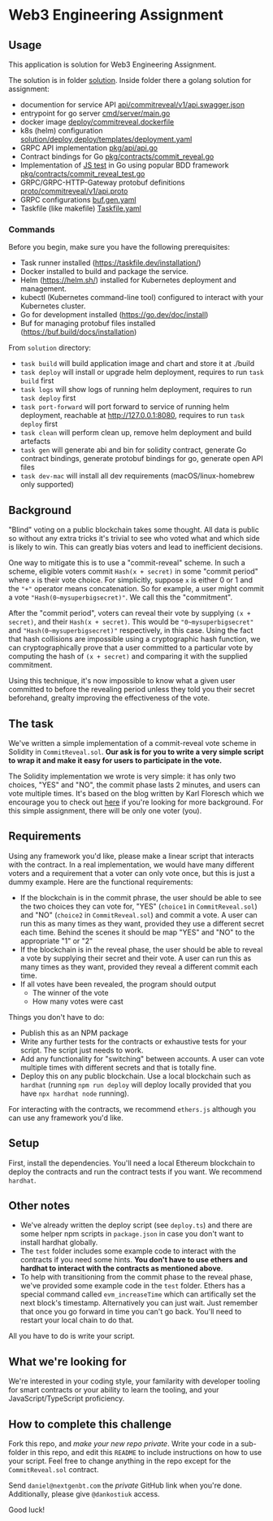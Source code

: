 # Web3 Engineering Assignment

## Usage

This application is solution for Web3 Engineering Assignment.

The solution is in folder [solution](./solution/). Inside folder there a golang solution for assignment:
- documention for service API [api/commitreveal/v1/api.swagger.json](./solution/api/commitreveal/v1/api.swagger.json)
- entrypoint for go server [cmd/server/main.go](./solution/cmd/server/main.go)
- docker image [deploy/commitreveal.dockerfile](./solution/deploy/commitreveal.dockerfile)
- k8s (helm) configuration [solution/deploy](./solution/deploy),[deploy/templates/deployment.yaml](./solution/deploy/templates/deployment.yaml)
- GRPC API implementation [pkg/api/api.go](./solution/pkg/api/api.go)
- Contract bindings for Go [pkg/contracts/commit_reveal.go](./solution/pkg/contracts/commit_reveal.go)
- Implementation of [JS test](./test/CommitReveal.test.ts) in Go using popular BDD framework [pkg/contracts/commit_reveal_test.go](./solution/pkg/contracts/commit_reveal_test.go)
- GRPC/GRPC-HTTP-Gateway protobuf definitions [proto/commitreveal/v1/api.proto](./solution/proto/commitreveal/v1/api.proto)
- GRPC configurations [buf.gen.yaml](./solution/buf.gen.yaml)
- Taskfile (like makefile) [Taskfile.yaml](./solution/Taskfile.yaml)

### Commands

Before you begin, make sure you have the following prerequisites:

- Task runner installed (https://taskfile.dev/installation/)
- Docker installed to build and package the service.
- Helm (https://helm.sh/) installed for Kubernetes deployment and management.
- kubectl (Kubernetes command-line tool) configured to interact with your Kubernetes cluster.
- Go for development installed (https://go.dev/doc/install)
- Buf for managing protobuf files installed (https://buf.build/docs/installation)

From `solution` directory:
+ `task build` will build application image and chart and store it at ./build
+ `task deploy` will install or upgrade helm deployment, requires to run `task build` first
+ `task logs` will show logs of running helm deployment, requires to run `task deploy` first
+ `task port-forward` will port forward to service of running helm deployment, reachable at http://127.0.0.1:8080, requires to run `task deploy` first
+ `task clean` will perform clean up, remove helm deployment and build artefacts
+ `task gen` will generate abi and bin for solidity contract, generate Go contract bindings, generate protobuf bindings for go, generate open API files
+ `task dev-mac` will install all dev requirements (macOS/linux-homebrew only supported)

## Background

"Blind" voting on a public blockchain takes some thought. All data is public so without any extra tricks it's trivial to see who voted what and which side is likely to win. This can greatly bias voters and lead to inefficient decisions.

One way to mitigate this is to use a "commit-reveal" scheme. In such a scheme, eligible voters commit `Hash(x + secret)` in some "commit period" where `x` is their vote choice. For simplicitly, suppose `x` is either 0 or 1 and the `"+"` operator means concatenation. So for example, a user might commit a vote `"Hash(0~mysuperbigsecret)"`. We call this the "commitment".

After the "commit period", voters can reveal their vote by supplying `(x + secret)`, and their `Hash(x + secret)`. This would be `"0~mysuperbigsecret"` and `"Hash(0~mysuperbigsecret)"` respectively, in this case. Using the fact that hash collisions are impossible using a cryptographic hash function, we can cryptographically prove that a user committed to a particular vote by computing the hash of `(x + secret)` and comparing it with the supplied commitment.

Using this technique, it's now impossible to know what a given user committed to before the revealing period unless they told you their secret beforehand, grealty improving the effectiveness of the vote.

## The task

We've written a simple implementation of a commit-reveal vote scheme in Solidity in `CommitReveal.sol`. **Our ask is for you to write a very simple script to wrap it and make it easy for users to participate in the vote.**

The Solidity implementation we wrote is very simple: it has only two choices, "YES" and "NO", the commit phase lasts 2 minutes, and users can vote multiple times. It's based on the blog written by Karl Floresch which we encourage you to check out [here](https://karl.tech/learning-solidity-part-2-voting/) if you're looking for more background. For this simple assignment, there will be only one voter (you).

## Requirements

Using any framework you'd like, please make a linear script that interacts with the contract. In a real implementation, we would have many different voters and a requirement that a voter can only vote once, but this is just a dummy example. Here are the functional requirements:

- If the blockchain is in the commit phrase, the user should be able to see the two choices they can vote for, "YES" (`choice1` in `CommitReveal.sol`) and "NO" (`choice2` in `CommitReveal.sol`) and commit a vote. A user can run this as many times as they want, provided they use a different secret each time. Behind the scenes it should be map "YES" and "NO" to the appropriate "1" or "2"
- If the blockchain is in the reveal phase, the user should be able to reveal a vote by supplying their secret and their vote. A user can run this as many times as they want, provided they reveal a different commit each time.
- If all votes have been revealed, the program should output
  - The winner of the vote
  - How many votes were cast

Things you don't have to do:

- Publish this as an NPM package
- Write any further tests for the contracts or exhaustive tests for your script. The script just needs to work.
- Add any functionality for "switching" between accounts. A user can vote multiple times with different secrets and that is totally fine.
- Deploy this on any public blockchain. Use a local blockchain such as `hardhat` (running `npm run deploy` will deploy locally provided that you have `npx hardhat node` running).

For interacting with the contracts, we recommend `ethers.js` although you can use any framework you'd like.

## Setup

First, install the dependencies. You'll need a local Ethereum blockchain to deploy the contracts and run the contract tests if you want. We recommend `hardhat`.

## Other notes

- We've already written the deploy script (see `deploy.ts`) and there are some helper npm scripts in `package.json` in case you don't want to install hardhat globally.
- The `test` folder includes some example code to interact with the contracts if you need some hints. **You don't have to use ethers and hardhat to interact with the contracts as mentioned above**.
- To help with transitioning from the commit phase to the reveal phase, we've provided some example code in the `test` folder. Ethers has a special command called `evm_increaseTime` which can artifically set the next block's timestamp. Alternatively you can just wait. Just remember that once you go forward in time you can't go back. You'll need to restart your local chain to do that.

All you have to do is write your script.

## What we're looking for

We're interested in your coding style, your familarity with developer tooling for smart contracts or your ability to learn the tooling, and your JavaScript/TypeScript proficiency.

## How to complete this challenge

Fork this repo, and _make your new repo private_. Write your code in a sub-folder in this repo, and edit this `README` to include instructions on how to use your script. Feel free to change anything in the repo except for the `CommitReveal.sol` contract.

Send `daniel@nextgenbt.com` the _private_ GitHub link when you're done. Additionally, please give `@dankostiuk` access.

Good luck!
